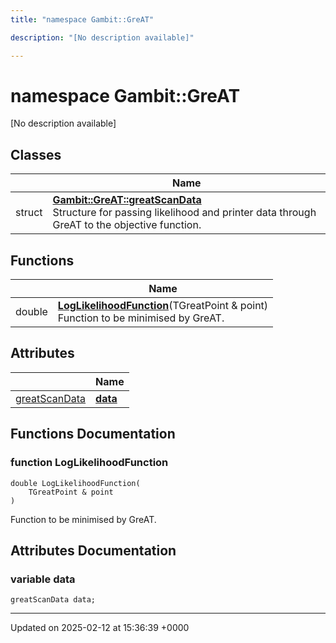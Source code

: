 ```yaml
---
title: "namespace Gambit::GreAT"

description: "[No description available]"

---
```


# namespace Gambit::GreAT

[No description available]

## Classes

|                | Name           |
| -------------- | -------------- |
| struct | **[Gambit::GreAT::greatScanData](/documentation/code/classes/structgambit_1_1great_1_1greatscandata/)** <br>Structure for passing likelihood and printer data through GreAT to the objective function.  |

## Functions

|                | Name           |
| -------------- | -------------- |
| double | **[LogLikelihoodFunction](/documentation/code/namespaces/namespacegambit_1_1great/#function-loglikelihoodfunction)**(TGreatPoint & point)<br>Function to be minimised by GreAT.  |

## Attributes

|                | Name           |
| -------------- | -------------- |
| [greatScanData](/documentation/code/classes/structgambit_1_1great_1_1greatscandata/) | **[data](/documentation/code/namespaces/namespacegambit_1_1great/#variable-data)**  |


## Functions Documentation

### function LogLikelihoodFunction

```
double LogLikelihoodFunction(
    TGreatPoint & point
)
```

Function to be minimised by GreAT. 


## Attributes Documentation

### variable data

```
greatScanData data;
```





-------------------------------

Updated on 2025-02-12 at 15:36:39 +0000